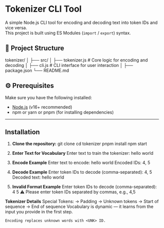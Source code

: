 # Tokenizer CLI Tool

A simple Node.js CLI tool for encoding and decoding text into token IDs and vice versa.  
This project is built using ES Modules (`import` / `export`) syntax.

## 📂 Project Structure

tokenizer/
│
├── src/
│ ├── tokenizer.js # Core logic for encoding and decoding
│ ├── cli.js # CLI interface for user interaction
│
├── package.json
└── README.md

## ⚙️ Prerequisites

Make sure you have the following installed:
- [Node.js](https://nodejs.org/) (v16+ recommended)
- npm or yarn or pnpm (for installing dependencies)

---

## Installation

1. **Clone the repository:**
   git clone <your-repo-url>
   cd tokenizer
   pnpm install
   npm start

2. **Enter Text for Vocabulary**
    Enter text to train the tokenizer:
    hello world

3. **Encode Example**
    Enter text to encode: hello world
    Encoded IDs: 4, 5

4. **Decode Example**
    Enter token IDs to decode (comma-separated): 4, 5
    Decoded text: hello world
    
5. **Invalid Format Example**
    Enter token IDs to decode (comma-separated): 4 5
    ⚠️ Please enter token IDs separated by commas, e.g., 4,5

**Tokenizer Details**
    Special Tokens:
    <PAD>   → Padding
    <UNK>   → Unknown tokens
    <START> → Start of sequence
    <END>   → End of sequence
    Vocabulary is dynamic — it learns from the input you provide in the first step.

    Encoding replaces unknown words with <UNK> ID.
        

